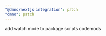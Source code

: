 ```yaml
---
"@dmno/nextjs-integration": patch
"dmno": patch
---
```


add watch mode to package scripts codemods
